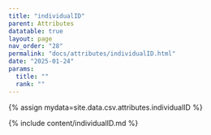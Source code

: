 ```yaml
---
title: "individualID"
parent: Attributes
datatable: true
layout: page
nav_order: "28"
permalink: "docs/attributes/individualID.html"
date: "2025-01-24"
params:
  title: ""
  rank: ""
---
```

{% assign mydata=site.data.csv.attributes.individualID %} 

{% include content/individualID.md %}
